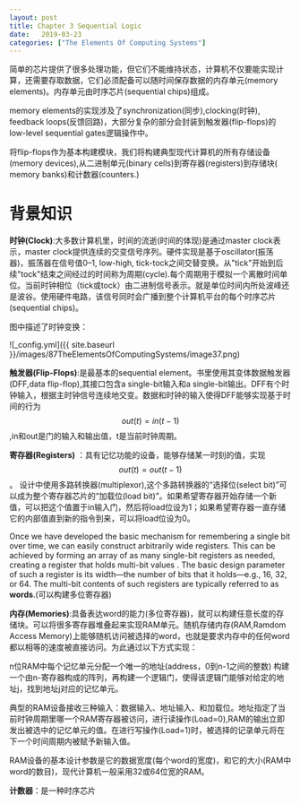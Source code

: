 ```yaml
---
layout: post
title: Chapter 3 Sequential Logic
date:   2019-03-23
categories: ["The Elements Of Computing Systems"]
---
```

简单的芯片提供了很多处理功能，但它们不能维持状态，计算机不仅要能实现计算，还需要存取数据，它们必须配备可以随时间保存数据的内存单元(memory elements)。内存单元由时序芯片(sequential chips)组成。

memory elements的实现涉及了synchronization(同步),clocking(时钟), feedback loops(反馈回路)，大部分复杂的部分会封装到触发器(flip-flops)的low-level sequential gates逻辑操作中。  

将flip-flops作为基本构建模块，我们将构建典型现代计算机的所有存储设备(memory devices),从二进制单元(binary cells)到寄存器(registers)到存储块( memory banks)和计数器(counters.)

# 背景知识  

**时钟(Clock)**:大多数计算机里，时间的流逝(时间的体现)是通过master clock表示，master clock提供连续的交变信号序列。硬件实现是基于oscillator(振荡器)，振荡器在信号值0–1, low-high, tick-tock之间交替变换。从"tick"开始到后续"tock"结束之间经过的时间称为周期(cycle).每个周期用于模拟一个离散时间单位。当前时钟相位（tick或tock）由二进制信号表示。就是单位时间内所处波峰还是波谷。使用硬件电路，该信号同时会广播到整个计算机平台的每个时序芯片(sequential chips)。

图中描述了时钟变换：

![_config.yml]({{ site.baseurl }}/images/87TheElementsOfComputingSystems/image37.png)  

**触发器(Flip-Flops)**:是最基本的sequential element。书里使用其变体数据触发器(DFF,data flip-flop),其接口包含a single-bit输入和a single-bit输出。DFF有个时钟输入，根据主时钟信号连续地交变。数据和时钟的输入使得DFF能够实现基于时间的行为$$out(t)=in(t-1)$$,in和out是门的输入和输出值，t是当前时钟周期。

**寄存器(Registers)** ：具有记忆功能的设备，能够存储某一时刻的值，实现$$out(t)=out(t-1)$$。
设计中使用多路转换器(multiplexor),这个多路转换器的“选择位(select bit)”可以成为整个寄存器芯片的“加载位(load bit)”。如果希望寄存器开始存储一个新值，可以把这个值置于in输入门，然后将load位设为1；如果希望寄存器一直存储它的内部值直到新的指令到来，可以将load位设为0。 

Once we have developed the basic mechanism for remembering a single bit over time, we can easily construct arbitrarily wide registers. This can be achieved by forming an array of as many single-bit registers as needed, creating a register that holds multi-bit values . The basic design parameter of such a register is its width—the number of bits that it holds—e.g., 16, 32, or 64. The multi-bit contents of such registers are typically referred to as **words**.(可以构建多位寄存器)

**内存(Memories)**:具备表达word的能力(多位寄存器)，就可以构建任意长度的存储块。可以将很多寄存器堆叠起来实现RAM单元。随机存储内存(RAM,Ramdom Access Memory)上能够随机访问被选择的word，也就是要求内存中的任何word都以相等的速度被直接访问。为此通过以下方式实现：

n位RAM中每个记忆单元分配一个唯一的地址(address，0到n-1之间的整数)
构建一个由n-寄存器构成的阵列，再构建一个逻辑门，使得该逻辑门能够对给定的地址j，找到地址j对应的记忆单元。

典型的RAM设备接收三种输入：数据输入、地址输入、和加载位。地址指定了当前时钟周期里哪一个RAM寄存器被访问，进行读操作(Load=0),RAM的输出立即发出被选中的记忆单元的值。在进行写操作(Load=1)时，被选择的记录单元将在下一个时间周期内被赋予新输入值。  

RAM设备的基本设计参数是它的数据宽度(每个word的宽度)，和它的大小(RAM中word的数目)，现代计算机一般采用32或64位宽的RAM。

**计数器**：是一种时序芯片



